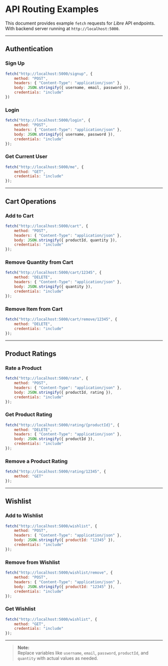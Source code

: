 # API Routing Examples

This document provides example `fetch` requests for *Libre* API endpoints. With backend server running at `http://localhost:5000`.

---

## Authentication

### Sign Up

```js
fetch("http://localhost:5000/signup", {
    method: "POST",
    headers: { "Content-Type": "application/json" },
    body: JSON.stringify({ username, email, password }),
    credentials: "include"
})
```

### Login

```js
fetch("http://localhost:5000/login", {
    method: "POST",
    headers: { "Content-Type": "application/json" },
    body: JSON.stringify({ username, password }),
    credentials: "include"
});
```

### Get Current User

```js
fetch("http://localhost:5000/me", {
    method: "GET",
    credentials: "include"
});
```

---

## Cart Operations

### Add to Cart

```js
fetch("http://localhost:5000/cart", {
    method: "POST",
    headers: { "Content-Type": "application/json" },
    body: JSON.stringify({ productId, quantity }),
    credentials: "include"
});
```

### Remove Quantity from Cart

```js
fetch("http://localhost:5000/cart/12345", {
    method: "DELETE",
    headers: { "Content-Type": "application/json" },
    body: JSON.stringify({ quantity }),
    credentials: "include"
});
```

### Remove Item from Cart

```js
fetch("http://localhost:5000/cart/remove/12345", {
    method: "DELETE",
    credentials: "include"
});
```

---

## Product Ratings

### Rate a Product

```js
fetch("http://localhost:5000/rate", {
    method: "POST",
    headers: { "Content-Type": "application/json" },
    body: JSON.stringify({ productId, rating }),
    credentials: "include"
});
```

### Get Product Rating

```js
fetch("http://localhost:5000/rating/{productId}", {
    method: "DELETE",
    headers: { "Content-Type": "application/json" },
    body: JSON.stringify({ productId }),
    credentials: "include"
});
```

### Remove a Product Rating
```js
fetch("http://localhost:5000/rating/12345", {
    method: "GET"
});
```


---

## Wishlist

### Add to Wishlist

```js
fetch("http://localhost:5000/wishlist", {
    method: "POST",
    headers: { "Content-Type": "application/json" },
    body: JSON.stringify({ productId: "12345" }),
    credentials: "include"
});
```

### Remove from Wishlist

```js
fetch("http://localhost:5000/wishlist/remove", {
    method: "POST",
    headers: { "Content-Type": "application/json" },
    body: JSON.stringify({ productId: "12345" }),
    credentials: "include"
});
```

### Get Wishlist

```js
fetch("http://localhost:5000/wishlist", {
    method: "GET",
    credentials: "include"
});
```

---

> **Note:**  
> Replace variables like `username`, `email`, `password`, `productId`, and `quantity` with actual values as needed.